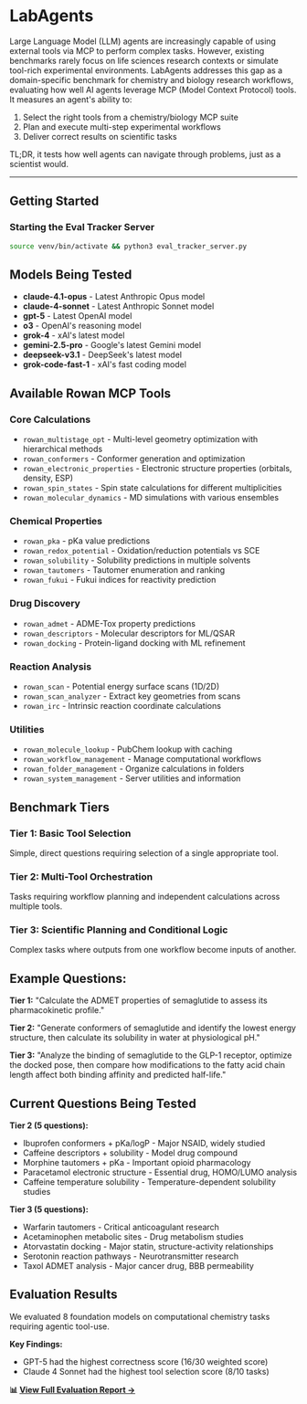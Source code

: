 # LabAgents

Large Language Model (LLM) agents are increasingly capable of using external tools via MCP to perform complex tasks. However, existing benchmarks rarely focus on life sciences research contexts or simulate tool-rich experimental environments. LabAgents addresses this gap as a domain-specific benchmark for chemistry and biology research workflows, evaluating how well AI agents leverage MCP (Model Context Protocol) tools. It measures an agent's ability to:

1. Select the right tools from a chemistry/biology MCP suite
2. Plan and execute multi-step experimental workflows
3. Deliver correct results on scientific tasks

TL;DR, it tests how well agents can navigate through problems, just as a scientist would.

---

## Getting Started

### Starting the Eval Tracker Server

```bash
source venv/bin/activate && python3 eval_tracker_server.py
```


## Models Being Tested

- **claude-4.1-opus** - Latest Anthropic Opus model
- **claude-4-sonnet** - Latest Anthropic Sonnet model
- **gpt-5** - Latest OpenAI model
- **o3** - OpenAI's reasoning model
- **grok-4** - xAI's latest model
- **gemini-2.5-pro** - Google's latest Gemini model
- **deepseek-v3.1** - DeepSeek's latest model
- **grok-code-fast-1** - xAI's fast coding model

## Available Rowan MCP Tools

### Core Calculations
- `rowan_multistage_opt` - Multi-level geometry optimization with hierarchical methods
- `rowan_conformers` - Conformer generation and optimization
- `rowan_electronic_properties` - Electronic structure properties (orbitals, density, ESP)
- `rowan_spin_states` - Spin state calculations for different multiplicities
- `rowan_molecular_dynamics` - MD simulations with various ensembles

### Chemical Properties
- `rowan_pka` - pKa value predictions
- `rowan_redox_potential` - Oxidation/reduction potentials vs SCE
- `rowan_solubility` - Solubility predictions in multiple solvents
- `rowan_tautomers` - Tautomer enumeration and ranking
- `rowan_fukui` - Fukui indices for reactivity prediction

### Drug Discovery
- `rowan_admet` - ADME-Tox property predictions
- `rowan_descriptors` - Molecular descriptors for ML/QSAR
- `rowan_docking` - Protein-ligand docking with ML refinement

### Reaction Analysis
- `rowan_scan` - Potential energy surface scans (1D/2D)
- `rowan_scan_analyzer` - Extract key geometries from scans
- `rowan_irc` - Intrinsic reaction coordinate calculations

### Utilities
- `rowan_molecule_lookup` - PubChem lookup with caching
- `rowan_workflow_management` - Manage computational workflows
- `rowan_folder_management` - Organize calculations in folders
- `rowan_system_management` - Server utilities and information

## Benchmark Tiers

### Tier 1: Basic Tool Selection
Simple, direct questions requiring selection of a single appropriate tool.

### Tier 2: Multi-Tool Orchestration
Tasks requiring workflow planning and independent calculations across multiple tools. 

### Tier 3: Scientific Planning and Conditional Logic
Complex tasks where outputs from one workflow become inputs of another.

## Example Questions:

**Tier 1:** "Calculate the ADMET properties of semaglutide to assess its pharmacokinetic profile."

**Tier 2:** "Generate conformers of semaglutide and identify the lowest energy structure, then calculate its solubility in water at physiological pH."

**Tier 3:** "Analyze the binding of semaglutide to the GLP-1 receptor, optimize the docked pose, then compare how modifications to the fatty acid chain length affect both binding affinity and predicted half-life."

## Current Questions Being Tested

**Tier 2 (5 questions):**
  - Ibuprofen conformers + pKa/logP - Major NSAID, widely studied
  - Caffeine descriptors + solubility - Model drug compound
  - Morphine tautomers + pKa - Important opioid pharmacology
  - Paracetamol electronic structure - Essential drug, HOMO/LUMO analysis
  - Caffeine temperature solubility - Temperature-dependent solubility studies

**Tier 3 (5 questions):**
  - Warfarin tautomers - Critical anticoagulant research
  - Acetaminophen metabolic sites - Drug metabolism studies
  - Atorvastatin docking - Major statin, structure-activity relationships
  - Serotonin reaction pathways - Neurotransmitter research
  - Taxol ADMET analysis - Major cancer drug, BBB permeability

## Evaluation Results

We evaluated 8 foundation models on computational chemistry tasks requiring agentic tool-use.

**Key Findings:**
- GPT-5 had the highest correctness score (16/30 weighted score)
- Claude 4 Sonnet had the highest tool selection score (8/10 tasks)  

**📊 [View Full Evaluation Report →](EVALUATION.md)**
